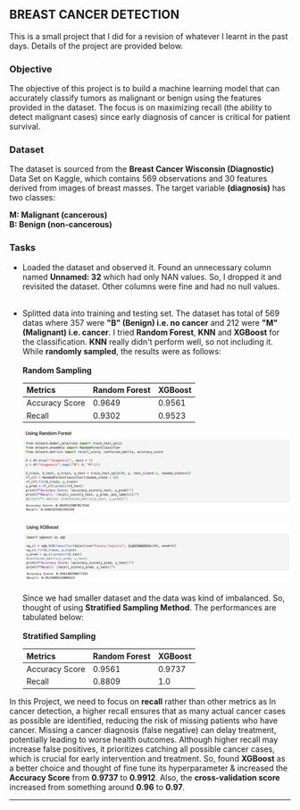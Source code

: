 ## BREAST CANCER DETECTION

This is a small project that I did for a revision of whatever I learnt in the past days. Details of the project are provided
below.

### Objective

The objective of this project is to build a machine learning model that can accurately classify tumors as malignant or
benign using the features provided in the dataset. The focus is on maximizing recall (the ability to detect malignant cases) 
since early diagnosis of cancer is critical for patient survival. <br> 

### Dataset

The dataset is sourced from the **Breast Cancer Wisconsin (Diagnostic)** Data Set on Kaggle, which contains 569 observations
and 30 features derived from images of breast masses. The target variable **(diagnosis)** has two classes:

**M: Malignant (cancerous)** <br>
**B: Benign (non-cancerous)**

### Tasks 

- Loaded the dataset and observed it. Found an unnecessary column named **Unnamed: 32** which had only NAN values. So, I 
dropped it and revisited the dataset. Other columns were fine and had no null values. <br> <br>
- Splitted data into training and testing set. The dataset has total of 569 datas where 357 were **"B" (Benign) i.e. no cancer**
and 212 were **"M" (Malignant) i.e. cancer**. I tried **Random Forest**, **KNN** and **XGBoost** for the classification.
**KNN** really didn't perform well, so not including it. While **randomly sampled**, the results were as follows: <br> <br>
**Random Sampling** <br> 

  | Metrics | Random Forest | XGBoost |
  | ---- | ----| ---|
  | Accuracy Score | 0.9649 | 0.9561 |
   | Recall | 0.9302 | 0.9523 | <br> <br>
 
    ![random_sampling_rf](Images/Random_Sampling_RF.png) <br> <br> ![random_sampling_XGB](Images/Random_Sampling_XGBoost.png)
    <br> <br> Since we had smaller dataset and the data was kind of imbalanced. So, thought of using **Stratified Sampling Method**.
     The performances are tabulated below: <br> <br>
  **Stratified Sampling** <br> 

  | Metrics | Random Forest | XGBoost |
  | ---- |---------------|---------|
  | Accuracy Score | 0.9561        | 0.9737  |
   | Recall | 0.8809        | 1.0     | <br> <br>

In this Project, we need to focus on **recall** rather than other metrics as In cancer detection, a higher recall ensures 
that as many actual cancer cases as possible are identified, reducing the risk of missing patients who have cancer. 
Missing a cancer diagnosis (false negative) can delay treatment, potentially leading to worse health outcomes. Although 
higher recall may increase false positives, it prioritizes catching all possible cancer cases, which is crucial for early 
intervention and treatment. So, found **XGBoost** as a better choice and thought of fine tune its hyperparameter &
increased the **Accuracy Score** from **0.9737** to **0.9912**. Also, the **cross-validation score** increased from something
around **0.96** to **0.97**.


___
